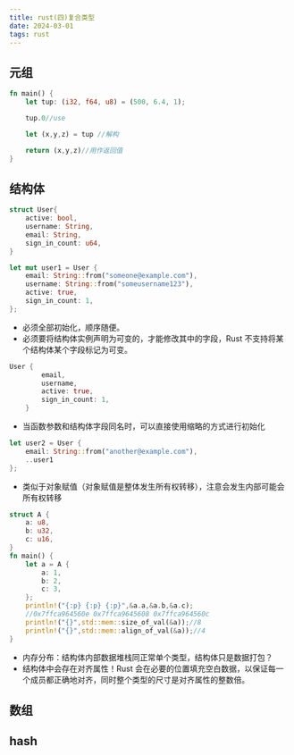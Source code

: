 ```yaml
---
title: rust(四)复合类型
date: 2024-03-01 
tags: rust
---
```


## 元组
```rust
fn main() {
    let tup: (i32, f64, u8) = (500, 6.4, 1);

    tup.0//use

    let (x,y,z) = tup //解构

    return (x,y,z)//用作返回值
}
```
## 结构体
```rust
struct User{
    active: bool,
    username: String,
    email: String,
    sign_in_count: u64,
}

let mut user1 = User {
  	email: String::from("someone@example.com"),
  	username: String::from("someusername123"),
  	active: true,
  	sign_in_count: 1,
};
```
- 必须全部初始化，顺序随便。
- 必须要将结构体实例声明为可变的，才能修改其中的字段，Rust 不支持将某个结构体某个字段标记为可变。
```rust
User {
        email,
        username,
        active: true,
        sign_in_count: 1,
    }
```
- 当函数参数和结构体字段同名时，可以直接使用缩略的方式进行初始化
```rust
let user2 = User {
  	email: String::from("another@example.com"),
  	..user1
};
```
- 类似于对象赋值（对象赋值是整体发生所有权转移），注意会发生内部可能会所有权转移
```rust
struct A {
	a: u8,
	b: u32,
	c: u16,
}
fn main() {
	let a = A {
		a: 1,
		b: 2,
		c: 3,
	};
	println!("{:p} {:p} {:p}",&a.a,&a.b,&a.c); 
	//0x7ffca964560e 0x7ffca9645608 0x7ffca964560c
	println!("{}",std::mem::size_of_val(&a));//8
	println!("{}",std::mem::align_of_val(&a));//4
}
```
  - 内存分布：结构体内部数据堆栈同正常单个类型，结构体只是数据打包？
  - 结构体中会存在对齐属性！Rust 会在必要的位置填充空白数据，以保证每一个成员都正确地对齐，同时整个类型的尺寸是对齐属性的整数倍。

## 数组

## hash